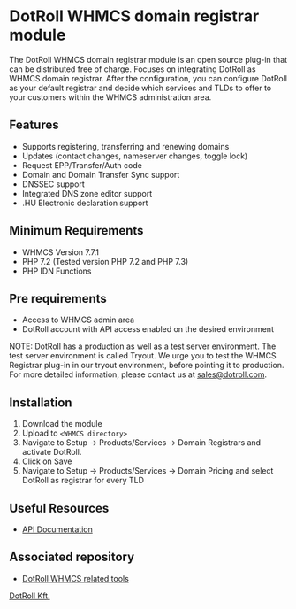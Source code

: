 # DotRoll WHMCS domain registrar module

The DotRoll WHMCS domain registrar module is an open source plug-in that can be distributed free of charge. Focuses on integrating DotRoll as WHMCS domain registrar.
After the configuration, you can configure DotRoll as your default registrar and decide which services and TLDs to offer to your customers within the WHMCS administration area.

## Features

 - Supports registering, transferring and renewing domains
 - Updates (contact changes, nameserver changes, toggle lock)
 - Request EPP/Transfer/Auth code
 - Domain and Domain Transfer Sync support
 - DNSSEC support
 - Integrated DNS zone editor support
 - .HU Electronic declaration support

## Minimum Requirements

 - WHMCS Version 7.7.1
 - PHP 7.2 (Tested version PHP 7.2 and PHP 7.3)
 - PHP IDN Functions

## Pre requirements

 - Access to WHMCS admin area
 - DotRoll account with API access enabled on the desired environment

NOTE: DotRoll has a production as well as a test server environment. The test server environment is called Tryout. We urge you to test the WHMCS Registrar plug-in in our tryout environment, before pointing it to production. For more detailed information, please contact us at sales@dotroll.com.

## Installation

1. Download the module
2. Upload to  `<WHMCS directory>`
3. Navigate to Setup -> Products/Services -> Domain Registrars and activate DotRoll.
4. Click on Save
5. Navigate to Setup -> Products/Services -> Domain Pricing and select DotRoll as registrar for every TLD

## Useful Resources

* [API Documentation](https://admin.dotroll.com/modules/addons/api/api.pdf)

## Associated repository

- [DotRoll WHMCS related tools](https://github.com/dotroll/dotroll-whmcs-tools)

[DotRoll Kft.](https://dotroll.com)
